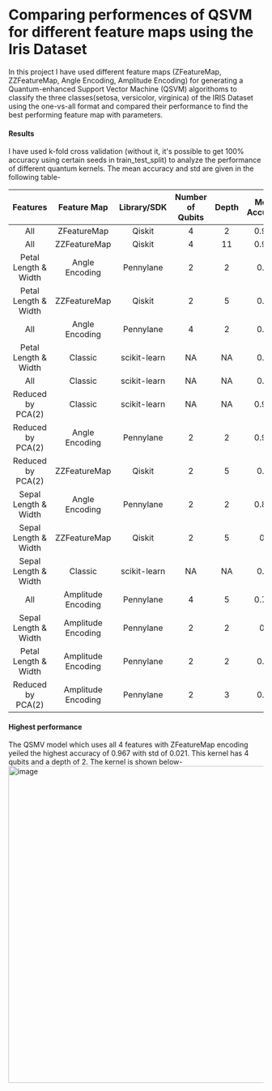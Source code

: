 # Comparing performences of QSVM for different feature maps using the Iris Dataset


In this project I have used different feature maps (ZFeatureMap, ZZFeatureMap, Angle Encoding, Amplitude Encoding)  for generating a Quantum-enhanced Support Vector Machine (QSVM) algorithoms to classify the three classes(setosa, versicolor, virginica) of the IRIS Dataset using the one-vs-all format and compared their performance to find the best performing feature map with parameters. 


#### **Results**
I have used k-fold cross validation (without it, it's possible to get 100% accuracy using certain seeds in train_test_split) to analyze the performance of different quantum kernels. The mean accuracy and std are given in the following table-

| Features | Feature Map | Library/SDK | Number of Qubits | Depth | Mean Accuracy | STD |
| :---: | :---: | :---: | :---: | :---: | :---: | :---: | 
| All | ZFeatureMap | Qiskit | 4 | 2 | 0.967 | 0.021|
| All | ZZFeatureMap | Qiskit | 4 | 11 | 0.967 | 0.021|
| Petal Length & Width | Angle Encoding | Pennylane | 2 | 2 | 0.96 | 0.025|
| Petal Length & Width | ZZFeatureMap | Qiskit | 2 | 5 | 0.96 | 0.025|
| All | Angle Encoding | Pennylane | 4 | 2 | 0.96 | 0.025|
| Petal Length & Width | Classic | scikit-learn | NA | NA | 0.96 | 0.044|
| All | Classic | scikit-learn | NA | NA | 0.96 | 0.061|
| Reduced by PCA(2) | Classic | scikit-learn | NA | NA | 0.953 | 0.043|
| Reduced by PCA(2) | Angle Encoding | Pennylane | 2 | 2 | 0.927 | 0.033|
| Reduced by PCA(2) | ZZFeatureMap | Qiskit | 2 | 5 | 0.92 | 0.034|
| Sepal Length & Width | Angle Encoding | Pennylane | 2 | 2 | 0.807 | 0.074|
| Sepal Length & Width | ZZFeatureMap | Qiskit | 2 | 5 | 0.8 | 0.047|
| Sepal Length & Width | Classic | scikit-learn | NA | NA | 0.78 | 0.085|
| All | Amplitude Encoding | Pennylane | 4 | 5 | 0.773 | 0.102|
| Sepal Length & Width | Amplitude Encoding | Pennylane | 2 | 2 | 0.7 | 0.047|
| Petal Length & Width | Amplitude Encoding | Pennylane | 2 | 2 | 0.64 | 0.053|
| Reduced by PCA(2) | Amplitude Encoding | Pennylane | 2 | 3 | 0.58 | 0.098|


#### **Highest performance**

The QSMV model which uses all 4 features with ZFeatureMap encoding yeiled the highest accuracy of 0.967 with std of 0.021. This kernel has 4 qubits and a depth of 2. The kernel is shown below- 
<img width="626" alt="image" src="https://user-images.githubusercontent.com/40586752/221820893-033cd664-2be5-4061-a939-4beb9d3de834.png">
